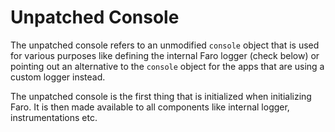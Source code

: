 # Unpatched Console

The unpatched console refers to an unmodified `console` object that is used for various purposes like defining the
internal Faro logger (check below) or pointing out an alternative to the `console` object for the apps that are using
a custom logger instead.

The unpatched console is the first thing that is initialized when initializing Faro. It is then made available to all
components like internal logger, instrumentations etc.

